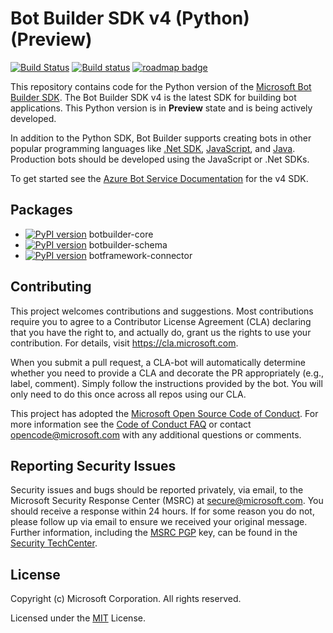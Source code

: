 
# Bot Builder SDK v4 (Python) (Preview)

[![Build Status](https://travis-ci.org/Microsoft/botbuilder-python.svg?branch=master)](https://travis-ci.org/Microsoft/botbuilder-python)
[![Build status](https://fuselabs.visualstudio.com/SDK_v4/_apis/build/status/SDK_v4-Python-package-CI)](https://fuselabs.visualstudio.com/SDK_v4/_build/latest?definitionId=431)
[![roadmap badge](https://img.shields.io/badge/visit%20the-roadmap-blue.svg)](https://github.com/Microsoft/botbuilder-python/wiki/Roadmap)

This repository contains code for the Python version of the [Microsoft Bot Builder SDK](https://github.com/Microsoft/botbuilder). The Bot Builder SDK v4 is the latest SDK for building bot applications. This Python version is in **Preview** state and is being actively developed. 

In addition to the Python SDK, Bot Builder supports creating bots in other popular programming languages like [.Net SDK](https://github.com/Microsoft/botbuilder-dotnet), [JavaScript](https://github.com/Microsoft/botbuilder-js), and [Java](https://github.com/Microsoft/botbuilder-java). Production bots should be developed using the JavaScript or .Net SDKs.

To get started see the [Azure Bot Service Documentation](https://docs.microsoft.com/en-us/azure/bot-service/?view=azure-bot-service-4.0) for the v4 SDK.

## Packages

- [![PyPI version](https://badge.fury.io/py/botbuilder-core.svg)](https://badge.fury.io/py/botbuilder-core) botbuilder-core
- [![PyPI version](https://badge.fury.io/py/botbuilder-schema.svg)](https://badge.fury.io/py/botbuilder-schema) botbuilder-schema
- [![PyPI version](https://badge.fury.io/py/botframework-connector.svg)](https://badge.fury.io/py/botframework-connector) botframework-connector

## Contributing

This project welcomes contributions and suggestions.  Most contributions require you to agree to a
Contributor License Agreement (CLA) declaring that you have the right to, and actually do, grant us
the rights to use your contribution. For details, visit https://cla.microsoft.com.

When you submit a pull request, a CLA-bot will automatically determine whether you need to provide
a CLA and decorate the PR appropriately (e.g., label, comment). Simply follow the instructions
provided by the bot. You will only need to do this once across all repos using our CLA.

This project has adopted the [Microsoft Open Source Code of Conduct](https://opensource.microsoft.com/codeofconduct/).
For more information see the [Code of Conduct FAQ](https://opensource.microsoft.com/codeofconduct/faq/) or
contact [opencode@microsoft.com](mailto:opencode@microsoft.com) with any additional questions or comments.

## Reporting Security Issues

Security issues and bugs should be reported privately, via email, to the Microsoft Security
Response Center (MSRC) at [secure@microsoft.com](mailto:secure@microsoft.com). You should
receive a response within 24 hours. If for some reason you do not, please follow up via
email to ensure we received your original message. Further information, including the
[MSRC PGP](https://technet.microsoft.com/en-us/security/dn606155) key, can be found in
the [Security TechCenter](https://technet.microsoft.com/en-us/security/default).

## License

Copyright (c) Microsoft Corporation. All rights reserved.

Licensed under the [MIT](https://github.com/Microsoft/vscode/blob/master/LICENSE.txt) License.
